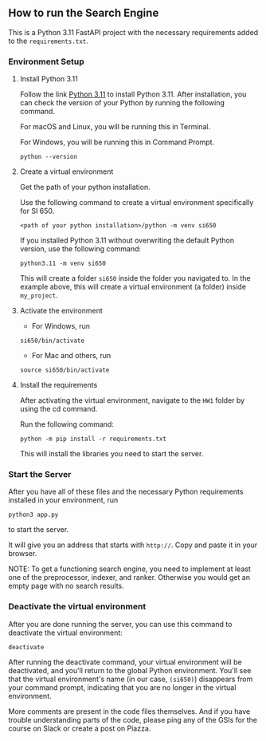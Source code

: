 ## How to run the Search Engine

This is a Python 3.11 FastAPI project with the necessary requirements added to the `requirements.txt`.

### Environment Setup

1. Install Python 3.11

    Follow the link [Python 3.11](https://www.python.org/downloads/release/python-3112/) to install Python 3.11. After installation, you can check the version of your Python by running the following command.

    For macOS and Linux, you will be running this in Terminal.

    For Windows, you will be running this in Command Prompt.

    ```
    python --version
    ```

2. Create a virtual environment

    Get the path of your python installation.

    Use the following command to create a virtual environment specifically for SI 650.

    ```
    <path of your python installation>/python -m venv si650
    ```

    If you installed Python 3.11 without overwriting the default Python version, use the following command:

    ```
    python3.11 -m venv si650
    ```

    This will create a folder `si650` inside the folder you navigated to. In the example above, this will create a virtual environment (a folder) inside `my_project`.

3. Activate the environment 

    - For Windows, run
    ```
    si650/bin/activate
    ```

    - For Mac and others, run
    ```
    source si650/bin/activate
    ```

4. Install the requirements

    After activating the virtual environment, navigate to the `HW1` folder by using the cd command. 

    Run the following command:

    ```
    python -m pip install -r requirements.txt
    ```
    This will install the libraries you need to start the server.

### Start the Server

After you have all of these files and the necessary Python requirements installed in your environment, run 

```
python3 app.py
```

to start the server.

It will give you an address that starts with `http://`. Copy and paste it in your browser. 

NOTE: To get a functioning search engine, you need to implement at least one of the preprocessor, indexer, and ranker. Otherwise you would get an empty page with no search results. 


### Deactivate the virtual environment

After you are done running the server, you can use this command to deactivate the virtual environment:

```
deactivate
```

After running the deactivate command, your virtual environment will be deactivated, and you'll return to the global Python environment. You'll see that the virtual environment's name (in our case, `(si650)`) disappears from your command prompt, indicating that you are no longer in the virtual environment.


More comments are present in the code files themselves. And if you have trouble understanding parts of the code, please ping any of the GSIs for the course on Slack or create a post on Piazza. 
